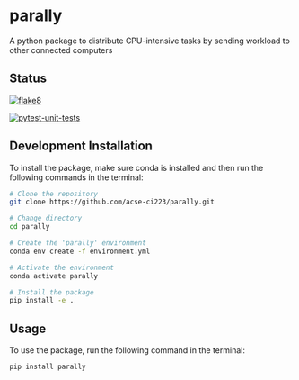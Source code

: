 # parally
A python package to distribute CPU-intensive tasks by sending workload to other connected computers

## Status

[![flake8](https://github.com/acse-ci223/parally/actions/workflows/flake8.yml/badge.svg)](https://github.com/acse-ci223/parally/actions/workflows/flake8.yml)

[![pytest-unit-tests](https://github.com/acse-ci223/parally/actions/workflows/pytest-unit-tests.yml/badge.svg)](https://github.com/acse-ci223/parally/actions/workflows/pytest-unit-tests.yml)


## Development Installation

To install the package, make sure conda is installed and then run the following commands in the terminal:

```bash
# Clone the repository
git clone https://github.com/acse-ci223/parally.git

# Change directory
cd parally

# Create the 'parally' environment
conda env create -f environment.yml

# Activate the environment
conda activate parally

# Install the package
pip install -e .
```

## Usage

To use the package, run the following command in the terminal:

```bash
pip install parally
```